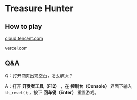 # Treasure Hunter

## How to play

[cloud.tencent.com](https://treasure-hunter-5gzr20nk38f64941-1256732922.ap-shanghai.app.tcloudbase.com/)

[vercel.com](https://treasure-hunter-drab.vercel.app/)

## Q&A

Q：打开网页出现空白，怎么解决？

A：打开 **开发者工具（F12）** ，在 **控制台（Console）** 界面下输入`th_reset();`，按下 **回车键（Enter）** 重置游戏。
